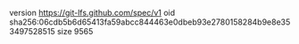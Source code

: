 version https://git-lfs.github.com/spec/v1
oid sha256:06cdb5b6d65413fa59abcc844463e0dbeb93e2780158284b9e8e353497528515
size 9565
